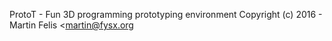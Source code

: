 ProtoT - Fun 3D programming prototyping environment
Copyright (c) 2016 - Martin Felis <martin@fysx.org

